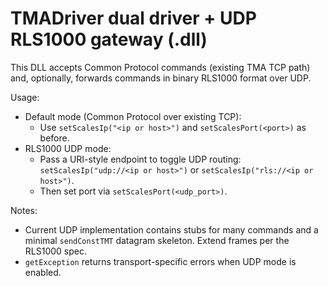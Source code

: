 # TMADriver dual driver + UDP RLS1000 gateway (.dll)

This DLL accepts Common Protocol commands (existing TMA TCP path) and, optionally, forwards commands in binary RLS1000 format over UDP.

Usage:
- Default mode (Common Protocol over existing TCP):
  - Use `setScalesIp("<ip or host>")` and `setScalesPort(<port>)` as before.
- RLS1000 UDP mode:
  - Pass a URI-style endpoint to toggle UDP routing: `setScalesIp("udp://<ip or host>")` or `setScalesIp("rls://<ip or host>")`.
  - Then set port via `setScalesPort(<udp_port>)`.

Notes:
- Current UDP implementation contains stubs for many commands and a minimal `sendConstTMT` datagram skeleton. Extend frames per the RLS1000 spec.
- `getException` returns transport-specific errors when UDP mode is enabled.
